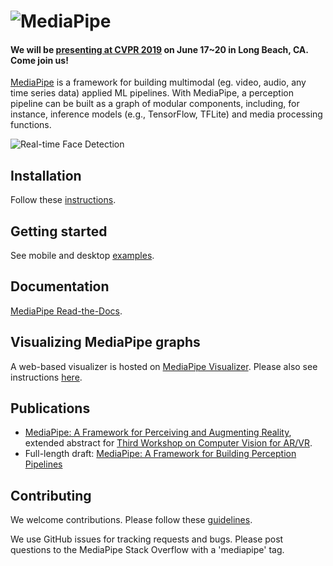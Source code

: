 ![MediaPipe](mediapipe/docs/images/mediapipe_small.png?raw=true "MediaPipe logo")
=======================================================================

#### We will be [presenting at CVPR 2019](https://sites.google.com/corp/view/perception-cv4arvr/mediapipe) on June 17~20 in Long Beach, CA. Come join us!

[MediaPipe](http://g.co/mediapipe) is a framework for building multimodal (eg. video, audio, any time series data) applied ML pipelines. With MediaPipe, a perception pipeline can be built as a graph of modular components, including, for instance, inference models (e.g., TensorFlow, TFLite) and media processing functions.

![Real-time Face Detection](mediapipe/docs/images/realtime_face_detection.gif)

## Installation
Follow these [instructions](mediapipe/docs/install.md).

## Getting started
See mobile and desktop [examples](mediapipe/docs/examples.md).

## Documentation
[MediaPipe Read-the-Docs](https://mediapipe.readthedocs.io/).

## Visualizing MediaPipe graphs
A web-based visualizer is hosted on [MediaPipe Visualizer](https://mediapipe-viz.appspot.com/). Please also see instructions [here](mediapipe/docs/visualizer.md).

## Publications
* [MediaPipe: A Framework for Perceiving and Augmenting Reality](http://mixedreality.cs.cornell.edu/s/22_crv2_MediaPipe_CVPR_CV4ARVR_Workshop_2019_v2.pdf), extended abstract for [Third Workshop on Computer Vision for AR/VR](https://sites.google.com/corp/view/perception-cv4arvr/mediapipe).
* Full-length draft: [MediaPipe: A Framework for Building Perception Pipelines](https://tiny.cc/mediapipe_paper)

## Contributing
We welcome contributions. Please follow these [guidelines](./CONTRIBUTING.md).

We use GitHub issues for tracking requests and bugs. Please post questions to the MediaPipe Stack Overflow with a 'mediapipe' tag.
